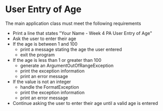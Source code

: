 # User Entry of Age

The main application class must meet the following requirements

- Print a line that states "Your Name - Week 4 PA User Entry of Age"
- Ask the user to enter their age
- If the age is between 1 and 100
  - print a message stating the age the user entered
  - exit the program
- If the age is less than 1 or greater than 100
  - generate an ArgumentOutOfRangeException
  - print the exception information
  - print an error message
- If the value is not an integer
  - handle the FormatException
  - print the exception information
  - print an error message
- Continue asking the user to enter their age until a valid age is entered

